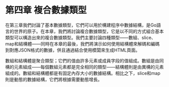 # 第四章 複合數據類型

在第三章我們討論了基本數據類型，它們可以用於構建程序中數據結構，是Go語言的世界的原子。在本章，我們將討論複合數據類型，它是以不同的方式組合基本類型可以構造出來的複合數據類型。我們主要討論四種類型——數組、slice、map和結構體——同時在本章的最後，我們將演示如何使用結構體來解碼和編碼到對應JSON格式的數據，併且通過結合使用模闆來生成HTML頁面。

數組和結構體是聚合類型；它們的值由許多元素或成員字段的值組成。數組是由同構的元素組成——每個數組元素都是完全相同的類型——結構體則是由異構的元素組成的。數組和結構體都是有固定內存大小的數據結構。相比之下，slice和map則是動態的數據結構，它們將根據需要動態增長。

